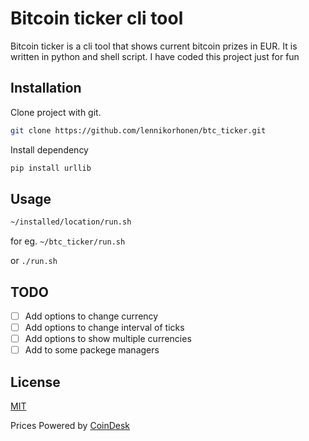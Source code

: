 # Bitcoin ticker cli tool

Bitcoin ticker is a cli tool that shows current bitcoin prizes in EUR. It is written in python and shell script.
I have coded this project just for fun

## Installation

Clone project with git.
```bash
git clone https://github.com/lennikorhonen/btc_ticker.git
```
Install dependency
```bash
pip install urllib
```

## Usage

```bash
~/installed/location/run.sh
```
for eg. `~/btc_ticker/run.sh`

or `./run.sh`

## TODO
- [ ] Add options to change currency
- [ ] Add options to change interval of ticks
- [ ] Add options to show multiple currencies
- [ ] Add to some packege managers

## License
[MIT](https://choosealicense.com/licenses/mit/)

Prices Powered by [CoinDesk](https://www.coindesk.com/price/bitcoin)
